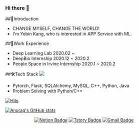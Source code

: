 ### Hi there 👋

<!--
**joyfulbean/joyfulbean** is a ✨ _special_ ✨ repository because its `README.md` (this file) appears on your GitHub profile.

Here are some ideas to get you started:

- 🔭 I’m currently working on ...
- 🌱 I’m currently learning ...
- 👯 I’m looking to collaborate on ...
- 🤔 I’m looking for help with ...
- 💬 Ask me about ...
- 📫 How to reach me: ...
- 😄 Pronouns: ...
- ⚡ Fun fact: ...
-->

##🌱Introduction
	
* CHANGE MYSELF, CHANGE THE WORLD! <br>
* I'm Yebin Kang, who is interested in APP Service with ML. 

##🤔Work Experience 

* Deep Learning Lab 2020.02 ~ 
* DeepBio Internship 2020.12 ~ 2020.2
* People Space in Irvine Internship 2020.1 ~ 2020.2

##🛠Tech Stack
<img src="https://img.shields.io/badge/pytorch-#792EE5?style=flat-square&logo=pytorch&logoColor=white"/></a>
	
* Pytorch, Flask, SQLAlchemy, MySQL, C++, Python, Java<br>
* Problem Solving with Python/C++

[![Hits](https://hits.seeyoufarm.com/api/count/incr/badge.svg?url=https%3A%2F%2Fgithub.com%2Fgjbae1212%2Fhit-counter)](https://hits.seeyoufarm.com)                    

[![Anurag's GitHub stats](https://github-readme-stats.vercel.app/api?username=joyfulbean)](https://github.com/joyfulbean/github-readme-stats)


<div align=center>

[![Notion Badge](http://img.shields.io/badge/-Resume-black?style=flat-square&logo=notion&link=https://joyfulbean.notion.site/6547b1cefdbb4e7ba21486c8e132d697)](https://joyfulbean.notion.site/6547b1cefdbb4e7ba21486c8e132d697)
[![Tstory Badge](http://img.shields.io/badge/-Tech%20Blog-20C997?style=flat-square&link=https://joyfulbean.tistory.com/)](https://joyfulbean.tistory.com/)
[![Gmail Badge](https://img.shields.io/badge/Gmail-d14836?style=flat-square&logo=Gmail&logoColor=white&link=mailto:joyfuldeveloper4@gmail.com)](mailto:joyfuldeveloper4@gmail.com)
	
</div>
